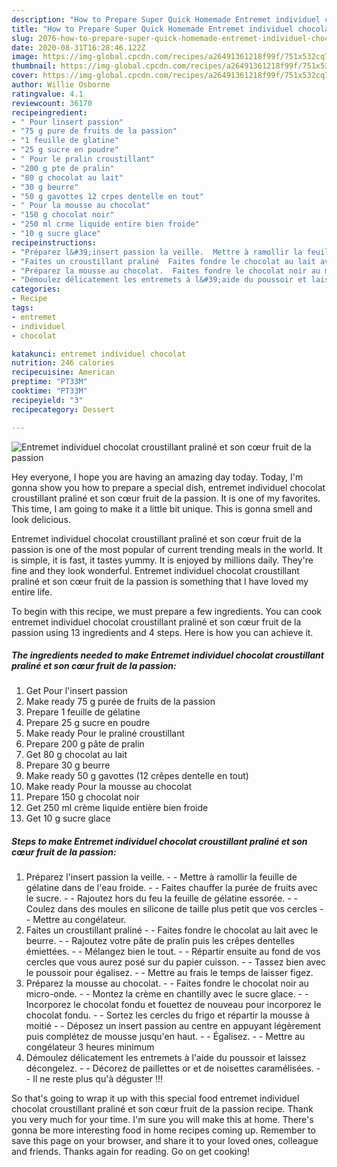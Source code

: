 ```yaml
---
description: "How to Prepare Super Quick Homemade Entremet individuel chocolat croustillant praliné et son cœur fruit de la passion"
title: "How to Prepare Super Quick Homemade Entremet individuel chocolat croustillant praliné et son cœur fruit de la passion"
slug: 2076-how-to-prepare-super-quick-homemade-entremet-individuel-chocolat-croustillant-praline-et-son-cour-fruit-de-la-passion
date: 2020-08-31T16:28:46.122Z
image: https://img-global.cpcdn.com/recipes/a26491361218f99f/751x532cq70/entremet-individuel-chocolat-croustillant-praline-et-son-coeur-fruit-de-la-passion-photo-principale-de-la-recette.jpg
thumbnail: https://img-global.cpcdn.com/recipes/a26491361218f99f/751x532cq70/entremet-individuel-chocolat-croustillant-praline-et-son-coeur-fruit-de-la-passion-photo-principale-de-la-recette.jpg
cover: https://img-global.cpcdn.com/recipes/a26491361218f99f/751x532cq70/entremet-individuel-chocolat-croustillant-praline-et-son-coeur-fruit-de-la-passion-photo-principale-de-la-recette.jpg
author: Willie Osborne
ratingvalue: 4.1
reviewcount: 36170
recipeingredient:
- " Pour linsert passion"
- "75 g pure de fruits de la passion"
- "1 feuille de glatine"
- "25 g sucre en poudre"
- " Pour le pralin croustillant"
- "200 g pte de pralin"
- "80 g chocolat au lait"
- "30 g beurre"
- "50 g gavottes 12 crpes dentelle en tout"
- " Pour la mousse au chocolat"
- "150 g chocolat noir"
- "250 ml crme liquide entire bien froide"
- "10 g sucre glace"
recipeinstructions:
- "Préparez l&#39;insert passion la veille.  Mettre à ramollir la feuille de gélatine dans de l&#39;eau froide.  Faites chauffer la purée de fruits avec le sucre.  Rajoutez hors du feu la feuille de gélatine essorée.  Coulez dans des moules en silicone de taille plus petit que vos cercles  Mettre au congélateur."
- "Faites un croustillant praliné  Faites fondre le chocolat au lait avec le beurre.  Rajoutez votre pâte de pralin puis les crêpes dentelles émiettées.  Mélangez bien le tout.  Répartir ensuite au fond de vos cercles que vous aurez posé sur du papier cuisson.  Tassez bien avec le poussoir pour égalisez.  Mettre au frais le temps de laisser figez."
- "Préparez la mousse au chocolat.  Faites fondre le chocolat noir au micro-onde.  Montez la crème en chantilly avec le sucre glace.  Incorporez le chocolat fondu et fouettez de nouveau pour incorporez le chocolat fondu.  Sortez les cercles du frigo et répartir la mousse à moitié  Déposez un insert passion au centre en appuyant légèrement puis complétez de mousse jusqu&#39;en haut.  Égalisez.  Mettre au congélateur 3 heures minimum"
- "Démoulez délicatement les entremets à l&#39;aide du poussoir et laissez décongelez.  Décorez de paillettes or et de noisettes caramélisées.  Il ne reste plus qu&#39;à déguster !!!"
categories:
- Recipe
tags:
- entremet
- individuel
- chocolat

katakunci: entremet individuel chocolat 
nutrition: 246 calories
recipecuisine: American
preptime: "PT33M"
cooktime: "PT33M"
recipeyield: "3"
recipecategory: Dessert

---
```



![Entremet individuel chocolat croustillant praliné et son cœur fruit de la passion](https://img-global.cpcdn.com/recipes/a26491361218f99f/751x532cq70/entremet-individuel-chocolat-croustillant-praline-et-son-coeur-fruit-de-la-passion-photo-principale-de-la-recette.jpg)

Hey everyone, I hope you are having an amazing day today. Today, I'm gonna show you how to prepare a special dish, entremet individuel chocolat croustillant praliné et son cœur fruit de la passion. It is one of my favorites. This time, I am going to make it a little bit unique. This is gonna smell and look delicious.

Entremet individuel chocolat croustillant praliné et son cœur fruit de la passion is one of the most popular of current trending meals in the world. It is simple, it is fast, it tastes yummy. It is enjoyed by millions daily. They're fine and they look wonderful. Entremet individuel chocolat croustillant praliné et son cœur fruit de la passion is something that I have loved my entire life.




To begin with this recipe, we must prepare a few ingredients. You can cook entremet individuel chocolat croustillant praliné et son cœur fruit de la passion using 13 ingredients and 4 steps. Here is how you can achieve it.

<!--inarticleads1-->

##### The ingredients needed to make Entremet individuel chocolat croustillant praliné et son cœur fruit de la passion:

1. Get  Pour l&#39;insert passion
1. Make ready 75 g purée de fruits de la passion
1. Prepare 1 feuille de gélatine
1. Prepare 25 g sucre en poudre
1. Make ready  Pour le praliné croustillant
1. Prepare 200 g pâte de pralin
1. Get 80 g chocolat au lait
1. Prepare 30 g beurre
1. Make ready 50 g gavottes (12 crêpes dentelle en tout)
1. Make ready  Pour la mousse au chocolat
1. Prepare 150 g chocolat noir
1. Get 250 ml crème liquide entière bien froide
1. Get 10 g sucre glace




<!--inarticleads2-->

##### Steps to make Entremet individuel chocolat croustillant praliné et son cœur fruit de la passion:

1. Préparez l&#39;insert passion la veille. -  - Mettre à ramollir la feuille de gélatine dans de l&#39;eau froide. -  - Faites chauffer la purée de fruits avec le sucre. -  - Rajoutez hors du feu la feuille de gélatine essorée. -  - Coulez dans des moules en silicone de taille plus petit que vos cercles -  - Mettre au congélateur.
1. Faites un croustillant praliné -  - Faites fondre le chocolat au lait avec le beurre. -  - Rajoutez votre pâte de pralin puis les crêpes dentelles émiettées. -  - Mélangez bien le tout. -  - Répartir ensuite au fond de vos cercles que vous aurez posé sur du papier cuisson. -  - Tassez bien avec le poussoir pour égalisez. -  - Mettre au frais le temps de laisser figez.
1. Préparez la mousse au chocolat. -  - Faites fondre le chocolat noir au micro-onde. -  - Montez la crème en chantilly avec le sucre glace. -  - Incorporez le chocolat fondu et fouettez de nouveau pour incorporez le chocolat fondu. -  - Sortez les cercles du frigo et répartir la mousse à moitié -  - Déposez un insert passion au centre en appuyant légèrement puis complétez de mousse jusqu&#39;en haut. -  - Égalisez. -  - Mettre au congélateur 3 heures minimum
1. Démoulez délicatement les entremets à l&#39;aide du poussoir et laissez décongelez. -  - Décorez de paillettes or et de noisettes caramélisées. -  - Il ne reste plus qu&#39;à déguster !!!




So that's going to wrap it up with this special food entremet individuel chocolat croustillant praliné et son cœur fruit de la passion recipe. Thank you very much for your time. I'm sure you will make this at home. There's gonna be more interesting food in home recipes coming up. Remember to save this page on your browser, and share it to your loved ones, colleague and friends. Thanks again for reading. Go on get cooking!

